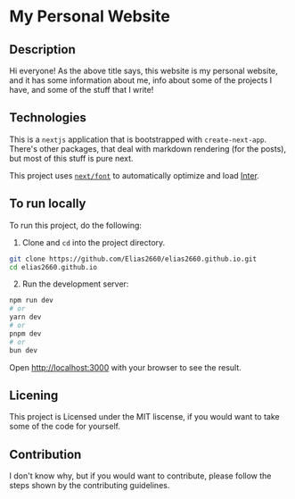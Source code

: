 # My Personal Website

## Description

Hi everyone! As the above title says, this website is my personal website, and it has some information about me, info about some of the projects I have, and some of the stuff that I write!

## Technologies

This is a `nextjs` application that is bootstrapped with `create-next-app`. There's other packages, that deal with markdown rendering (for the posts), but most of this stuff is pure next.

This project uses [`next/font`](https://nextjs.org/docs/app/building-your-application/optimizing/fonts) to automatically optimize and load [Inter](https://vercel.com/font).

## To run locally

To run this project, do the following:

1. Clone and `cd` into the project directory.

```sh
git clone https://github.com/Elias2660/elias2660.github.io.git
cd elias2660.github.io
```

2. Run the development server:

```bash
npm run dev
# or
yarn dev
# or
pnpm dev
# or
bun dev
```

Open [http://localhost:3000](http://localhost:3000) with your browser to see the result.

## Licening

This project is Licensed under the MIT liscense, if you would want to take some of the code for yourself.

## Contribution

I don't know why, but if you would want to contribute, please follow the steps shown by the contributing guidelines.

